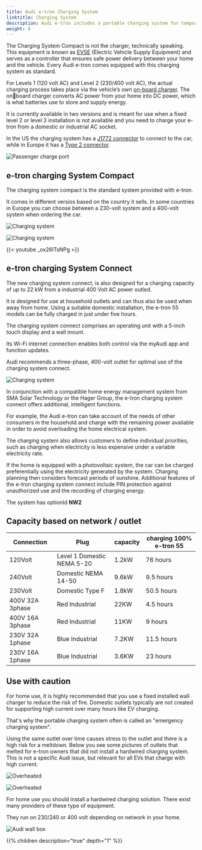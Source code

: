 ```yaml
---
title: Audi e-tron Charging System
linktitle: Charging System
description: Audi e-tron includes a portable charging system for temporary level 1 and level 2 charging.
weight: 6
---
```


The Charging System Compact is not the charger, technically speaking. This equipment is known as [EVSE](https://en.wikipedia.org/wiki/Charging_station) (Electric Vehicle Supply Equipment) and serves as a
controller that ensures safe power delivery between your home and the vehicle. Every Audi e-tron comes equipped with this charging system as standard.

For Levels 1 (120 volt AC) and Level 2 (230/400 volt AC), the actual charging process takes place via the vehicle’s own [on-board charger](../onboardcharger/). The onboard charger converts AC power from your home into
DC power, which is what batteries use to store and supply energy.

It is currently available in two versions and is meant for use when a fixed level 2 or level 3 installation is not available and you need to charge your e-tron from a domestic or industrial AC socket.

In the US the charging system has a [J1772 connector](https://en.wikipedia.org/wiki/SAE_J1772) to connect to the car, while in Europe it has a [Type 2 connector](https://en.wikipedia.org/wiki/Type_2_connector).

![Passenger charge port](chargeport_right.jpg "Passenger side charge port")

## e-tron charging System Compact

The charging system compact is the standard system provided with e-tron.

It comes in different versios based on the country it sells. In some countries in Europe you can choose
between a 230-volt system and a 400-volt system when ordering the car.

![Charging system](chargingsystemcompact2.jpg "Charging system compact")

![Charging system](chargingsystemcompact.jpg "Charging system compact")

{{< youtube _ox26lTsNPg >}}

## e-tron charging System Connect

The new charging system connect, is also designed for a charging capacity of up to 22 kW from a industrial 400 Volt AC power outled.

It is designed for use at household outlets and can thus also be used when away from home. Using a suitable domestic installation, the e-tron 55 models can be fully charged in just under five hours.

The charging system connect comprises an operating unit with a 5-inch touch display and a wall mount.

Its Wi-Fi internet connection enables both control via the myAudi app and function updates.

Audi recommends a three-phase, 400-volt outlet for optimal use of the charging system connect.

![Charging system](chargingsystemconnect.jpg "Charging system connect")

In conjunction with a compatible home energy management system from SMA Solar Technology or the Hager Group, the e-tron charging system connect offers additional, intelligent functions.

For example, the Audi e-tron can take account of the needs of other consumers in the household and charge with the remaining power available in order to avoid overloading the home electrical system.

The charging system also allows customers to define individual priorities, such as charging when electricity is less expensive under a variable electricity rate.

If the home is equipped with a photovoltaic system, the car can be charged preferentially using the electricity generated by the system. Charging planning then considers forecast periods of sunshine.
Additional features of the e-tron charging system connect include PIN protection against unauthorized use and the recording of charging energy.

The system has optionId **NW2**

## Capacity based on network / outlet

| Connection | Plug  | capacity | charging 100%  e-tron 55 |
| ------| ------| ---- |------- |
| 120Volt | Level 1 Domestic NEMA 5-20 | 1.2kW |  76 hours |
| 240Volt | Domestic NEMA 14-50 | 9.6kW |  9.5 hours |
| 230Volt | Domestic Type F | 1.8kW |  50.5 hours |
| 400V 32A 3phase | Red Industrial |  22KW | 4.5 hours |
| 400V 16A 3phase | Red Industrial |  11KW | 9 hours |
| 230V 32A 1phase | Blue Industrial |  7.2KW | 11.5 hours |
| 230V 16A 1phase | Blue Industrial |  3.6KW | 23 hours |

## Use with caution

For home use, it is highly recommended  that you use a fixed installed wall charger to reduce the risk of fire. Domestic outlets typically are not created for supporting high current over many hours like EV charging.

That's why the portable charging system often is called an "emergency charging system".

Using the same outlet over time causes stress to the outlet and there is a high risk for a meltdown. Below you see some pictures of outlets that melted for e-tron owners that did not
install a hardwired charging system. This is not a specific Audi issue, but relevant for all EVs that charge with high current.

![Overheated](burned_nema_14_50.jpg "Burned nema 14-50 outlet used for Audi e-tron")

![Overheated](burned_nema_14_50_2.jpg "Burned nema 14-50 outlet used for Audi e-tron")

For home use you should install a hardwired charging solution. There exist many providers of these type of equipment.

They run on 230/240 or 400 volt depending on network in your home.

![Audi wall box](audiwallbox.jpg "Install a hard wired level 2 charging system")

{{% children description="true" depth="1" %}}
